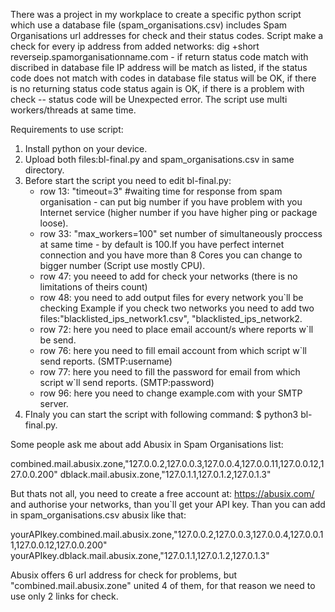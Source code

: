 There was a project in my workplace to create a specific python script which use a database file (spam_organisations.csv) includes Spam Organisations url addresses for check and their status codes. 
Script make a check for every ip address from added networks: dig +short reverseip.spamorganisationname.com - if return status code match with discribed in database file IP address will be match as listed, if the status code does not match with codes in database file status will be OK, if there is no returning status code status again is OK, if there is a problem with check -- status code will be Unexpected error.
The script use multi workers/threads at same time.

Requirements to use script:

1. Install python on your device.
2. Upload both files:bl-final.py and spam_organisations.csv in same directory.
3. Before start the script you need to edit bl-final.py:
   - row 13: "timeout=3"  #waiting time for response from spam organisation - can put big number if you have problem with you Internet service (higher number if you have higher ping or package loose).
   - row 33: "max_workers=100" set number of simultaneously proccess at same time - by default is 100.If you have perfect internet connection and you have more than 8 Cores you can change to bigger number (Script use mostly CPU).
   - row 47: you neeed to add for check your networks (there is no limitations of theirs count)
   - row 48: you need to add output files for every network you`ll be checking Example if you check two networks you need to add two files:"blacklisted_ips_network1.csv", "blacklisted_ips_network2.
   - row 72: here you need to place email account/s where reports w`ll be send.
   - row 76: here you need to fill email account from which script w`ll send reports.  (SMTP:username)
   - row 77: here you need to fill the password for email from which script w`ll send reports. (SMTP:password)
   - row 96: here you need to change example.com with your SMTP server.
4. FInaly you can start the script with following command: $ python3 bl-final.py.

Some people ask me about add Abusix in Spam Organisations list:

combined.mail.abusix.zone,"127.0.0.2,127.0.0.3,127.0.0.4,127.0.0.11,127.0.0.12,127.0.0.200"
dblack.mail.abusix.zone,"127.0.1.1,127.0.1.2,127.0.1.3"

But thats not all, you need to create a free account at: https://abusix.com/ and authorise your networks, than you`ll get your API key. Than you can add in  spam_organisations.csv abusix like that:

yourAPIkey.combined.mail.abusix.zone,"127.0.0.2,127.0.0.3,127.0.0.4,127.0.0.11,127.0.0.12,127.0.0.200"
yourAPIkey.dblack.mail.abusix.zone,"127.0.1.1,127.0.1.2,127.0.1.3"

Abusix offers 6 url address for check for problems, but "combined.mail.abusix.zone" united 4 of them, for that reason we need to use only 2 links for check.
